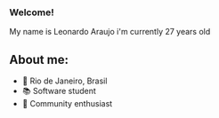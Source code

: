 ### Welcome!

My name is Leonardo Araujo i'm currently 27 years old


## About me:

- 📍 Rio de Janeiro, Brasil
- 📚 Software student
- 💜 Community enthusiast
